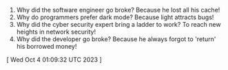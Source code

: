  
1. Why did the software engineer go broke? Because he lost all his cache!
2. Why do programmers prefer dark mode? Because light attracts bugs!
3. Why did the cyber security expert bring a ladder to work? To reach new heights in network security!
4. Why did the developer go broke? Because he always forgot to 'return' his borrowed money!
 
[ 
Wed Oct  4 01:09:32 UTC 2023
 ]

